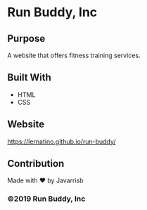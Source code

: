 # Run Buddy, Inc

## Purpose
A website that offers fitness training services.

## Built With
* HTML
* CSS

## Website
https://lernatino.github.io/run-buddy/

## Contribution
Made with ❤️ by Javarrisb

###  ©️2019 Run Buddy, Inc 
